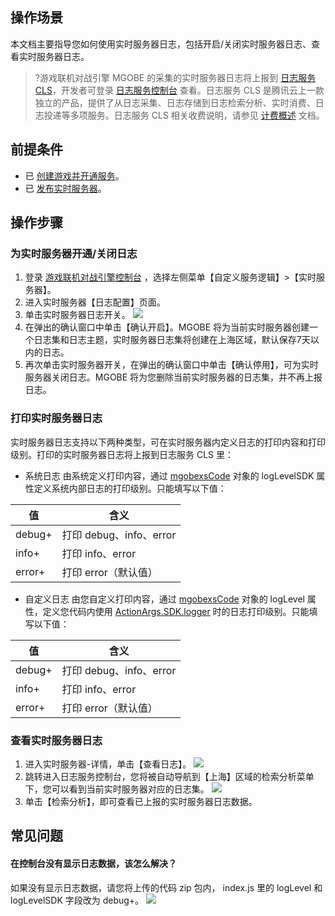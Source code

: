 
## 操作场景

本文档主要指导您如何使用实时服务器日志，包括开启/关闭实时服务器日志、查看实时服务器日志。

>?游戏联机对战引擎 MGOBE 的采集的实时服务器日志将上报到 [日志服务 CLS](https://cloud.tencent.com/product/cls)，开发者可登录 [日志服务控制台](https://console.cloud.tencent.com/cls) 查看。日志服务 CLS 是腾讯云上一款独立的产品，提供了从日志采集、日志存储到日志检索分析、实时消费、日志投递等多项服务。日志服务 CLS 相关收费说明，请参见 [计费概述](https://cloud.tencent.com/document/product/614/45802) 文档。

## 前提条件

- 已 [创建游戏并开通服务](https://cloud.tencent.com/document/product/1038/33299)。
- 已 [发布实时服务器](https://cloud.tencent.com/document/product/1038/34950)。

## 操作步骤

### 为实时服务器开通/关闭日志

1. 登录 [游戏联机对战引擎控制台](https://console.cloud.tencent.com/mgobe) ，选择左侧菜单【自定义服务逻辑】>【实时服务器】。
2. 进入实时服务器【日志配置】页面。
3. 单击实时服务器日志开关。
![](https://main.qcloudimg.com/raw/484be31e08ef7f07944125c1995ab61e.png)
4. 在弹出的确认窗口中单击【确认开启】。MGOBE 将为当前实时服务器创建一个日志集和日志主题，实时服务器日志集将创建在上海区域，默认保存7天以内的日志。
5. 再次单击实时服务器开关，在弹出的确认窗口中单击【确认停用】，可为实时服务器关闭日志。MGOBE 将为您删除当前实时服务器的日志集，并不再上报日志。

### 打印实时服务器日志

实时服务器日志支持以下两种类型，可在实时服务器内定义日志的打印内容和打印级别。打印的实时服务器日志将上报到日志服务 CLS 里：
- 系统日志
  由系统定义打印内容，通过 [mgobexsCode](https://cloud.tencent.com/document/product/1038/34956) 对象的 logLevelSDK 属性定义系统内部日志的打印级别。只能填写以下值：
<table>
<thead>
<tr>
<th>值</th>
<th>含义</th>
</tr>
</thead>
<tbody><tr>
<td>debug+</td>
<td>打印 debug、info、error</td>
</tr>
<tr>
<td>info+</td>
<td>打印 info、error</td>
</tr>
<tr>
<td>error+</td>
<td>打印 error（默认值）</td>
</tr>
</tbody></table>

- 自定义日志
  由您自定义打印内容，通过 [mgobexsCode](https://cloud.tencent.com/document/product/1038/34956) 对象的 logLevel 属性，定义您代码内使用 [ActionArgs.SDK.logger](https://cloud.tencent.com/document/product/1038/34992#sdk.logger-.E5.B1.9E.E6.80.A7) 时的日志打印级别。只能填写以下值：
<table>
<thead>
<tr>
<th>值</th>
<th>含义</th>
</tr>
</thead>
<tbody><tr>
<td>debug+</td>
<td>打印 debug、info、error</td>
</tr>
<tr>
<td>info+</td>
<td>打印 info、error</td>
</tr>
<tr>
<td>error+</td>
<td>打印 error（默认值）</td>
</tr>
</tbody></table>

### 查看实时服务器日志
1. 进入实时服务器-详情，单击【查看日志】。
![](https://main.qcloudimg.com/raw/449ee1511984fc5e8b35abbf2c9a35a0.png)
2. 跳转进入日志服务控制台，您将被自动导航到【上海】区域的检索分析菜单下，您可以看到当前实时服务器对应的日志集。
   ![](https://main.qcloudimg.com/raw/f2a4c5af8c654b1bcfb7f055abe5ef84.png)
3. 单击【检索分析】，即可查看已上报的实时服务器日志数据。

## 常见问题
#### 在控制台没有显示日志数据，该怎么解决？
 如果没有显示日志数据，请您将上传的代码 zip 包内， index.js 里的 logLevel 和 logLevelSDK 字段改为 debug+。
   ![](https://main.qcloudimg.com/raw/8637bff96ac9eb33d86559be9ccb124d.png)



